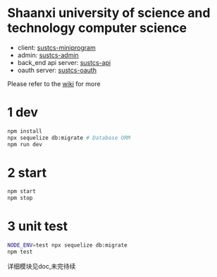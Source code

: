 # Shaanxi university of science and technology computer science
- client: [sustcs-miniprogram](https://github.com/sustcs/sustcs-miniprogram)
- admin: [sustcs-admin](https://github.com/sustcs/sustcs-admin)
- back_end api server: [sustcs-api](https://github.com/sustcs/sustcs-api)
- oauth server: [sustcs-oauth](https://github.com/sustcs/sustcs-oauth)

Please refer to the [wiki](https://github.com/sustcs/sustcs-miniprogram/wiki) for more
# 1 dev
```sh
npm install
npx sequelize db:migrate # Database ORM
npm run dev
```
# 2 start
```sh
npm start
npm stop
```
# 3 unit test
```sh
NODE_ENV=test npx sequelize db:migrate
npm test
```
详细模块见doc,未完待续

